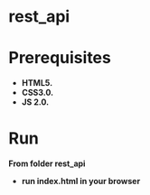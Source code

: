 # rest_api
# Prerequisites
- **HTML5.**
- **CSS3.0.**
- **JS 2.0.**

# Run
**From folder rest_api**
- **run index.html in your browser**
